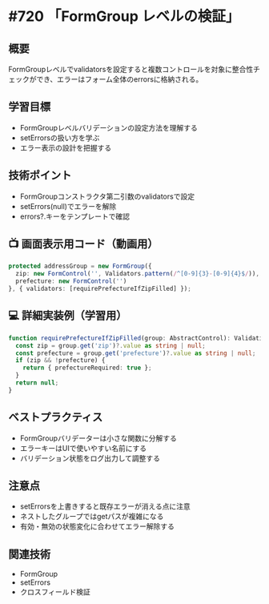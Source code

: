 # #720 「FormGroup レベルの検証」

## 概要
FormGroupレベルでvalidatorsを設定すると複数コントロールを対象に整合性チェックができ、エラーはフォーム全体のerrorsに格納される。

## 学習目標
- FormGroupレベルバリデーションの設定方法を理解する
- setErrorsの扱い方を学ぶ
- エラー表示の設計を把握する

## 技術ポイント
- FormGroupコンストラクタ第二引数のvalidatorsで設定
- setErrors(null)でエラーを解除
- errors?.キーをテンプレートで確認

## 📺 画面表示用コード（動画用）
```typescript
protected addressGroup = new FormGroup({
  zip: new FormControl('', Validators.pattern(/^[0-9]{3}-[0-9]{4}$/)),
  prefecture: new FormControl('')
}, { validators: [requirePrefectureIfZipFilled] });
```

## 💻 詳細実装例（学習用）
```typescript
function requirePrefectureIfZipFilled(group: AbstractControl): ValidationErrors | null {
  const zip = group.get('zip')?.value as string | null;
  const prefecture = group.get('prefecture')?.value as string | null;
  if (zip && !prefecture) {
    return { prefectureRequired: true };
  }
  return null;
}
```

## ベストプラクティス
- FormGroupバリデーターは小さな関数に分解する
- エラーキーはUIで使いやすい名前にする
- バリデーション状態をログ出力して調整する

## 注意点
- setErrorsを上書きすると既存エラーが消える点に注意
- ネストしたグループではgetパスが複雑になる
- 有効・無効の状態変化に合わせてエラー解除する

## 関連技術
- FormGroup
- setErrors
- クロスフィールド検証
